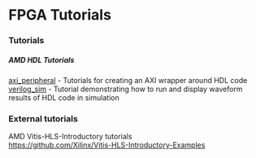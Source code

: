 # FPGA Tutorials 

### Tutorials
##### AMD HDL Tutorials
[axi_peripheral](https://github.com/cable000/fpga_tutorials/tree/main/amd/axi_peripheral) - Tutorials for creating an AXI wrapper around HDL code \
[verilog_sim](https://github.com/cable000/fpga_tutorials/tree/main/amd/verilog_sim) - Tutorial demonstrating how to run and display waveform results of HDL code in simulation


### External tutorials
AMD Vitis-HLS-Introductory tutorials \
https://github.com/Xilinx/Vitis-HLS-Introductory-Examples
